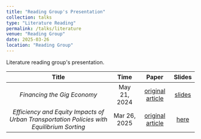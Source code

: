 ```yaml
---
title: "Reading Group's Presentation"
collection: talks
type: "Literature Reading"
permalink: /talks/literature
venue: "Reading Group"
date: 2025-03-26
location: "Reading Group"
---
```

Literature reading group's presentation.


|                            Title                             |     Time     |                            Paper                             |                         Slides                         |
| :----------------------------------------------------------: | :----------: | :----------------------------------------------------------: | :----------------------------------------------------: |
|                 *Financing the Gig Economy*                  | May 21, 2024 | [original article](https://onlinelibrary.wiley.com/doi/10.1111/jofi.13292) | [slides](http://leahxqing.github.io/talks/Gig_wxq.pdf) |
| *Efficiency and Equity Impacts of Urban Transportation Policies with Equilibrium Sorting* | Mar 26, 2025 | [original article](https://www.aeaweb.org/articles?id=10.1257/aer.20220212) | [here](http://leahxqing.github.io/talks/AER_2024.pdf)  |

